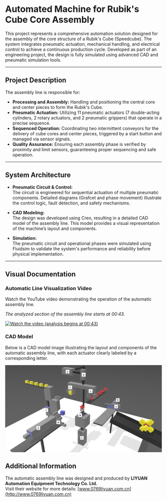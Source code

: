 # Automated Machine for Rubik's Cube Core Assembly



This project represents a comprehensive automation solution designed for the assembly of the core structure of a Rubik's Cube (Speedcube). The system integrates pneumatic actuation, mechanical handling, and electrical control to achieve a continuous production cycle. Developed as part of an engineering project, the design is fully simulated using advanced CAD and pneumatic simulation tools.

---

## Project Description

The assembly line is responsible for:
- **Processing and Assembly:** Handling and positioning the central core and center pieces to form the Rubik's Cube.
- **Pneumatic Actuation:** Utilizing 11 pneumatic actuators (7 double-acting cylinders, 2 rotary actuators, and 2 pneumatic grippers) that operate in a precise sequence.
- **Sequenced Operation:** Coordinating two intermittent conveyors for the delivery of cube cores and center pieces, triggered by a start button and managed via sensor signals.
- **Quality Assurance:** Ensuring each assembly phase is verified by proximity and limit sensors, guaranteeing proper sequencing and safe operation.

---

## System Architecture

- **Pneumatic Circuit & Control:**  
  The circuit is engineered for sequential actuation of multiple pneumatic components. Detailed diagrams (Grafcet and phase movement) illustrate the control logic, fault detection, and safety mechanisms.

- **CAD Modeling:**  
  The design was developed using Creo, resulting in a detailed CAD model of the assembly line. This model provides a visual representation of the machine’s layout and components.

- **Simulation:**  
  The pneumatic circuit and operational phases were simulated using Fluidsim to validate the system's performance and reliability before physical implementation.

---

## Visual Documentation
### Automatic Line Visualization Video

Watch the YouTube video demonstrating the operation of the automatic assembly line.

*The analyzed section of the assembly line starts at 00:43.*

[![Watch the video (analysis begins at 00:43)](https://img.youtube.com/vi/QcApQ0M6aBk/maxresdefault.jpg)](https://www.youtube.com/watch?v=QcApQ0M6aBk&t=43s "Watch the video (analysis begins at 00:43)")


### CAD Model

Below is a CAD model image illustrating the layout and components of the automatic assembly line, with each actuator clearly labeled by a corresponding letter.

![CAD Model](./images/3DModelAssemblyLine.png)





## Additional Information

The automatic assembly line was designed and produced by **LIYUAN Automation Equipment Technology Co. Ltd.**  
Visit their website for more details: [www.0769liyuan.com.cn](http://www.0769liyuan.com.cn)

